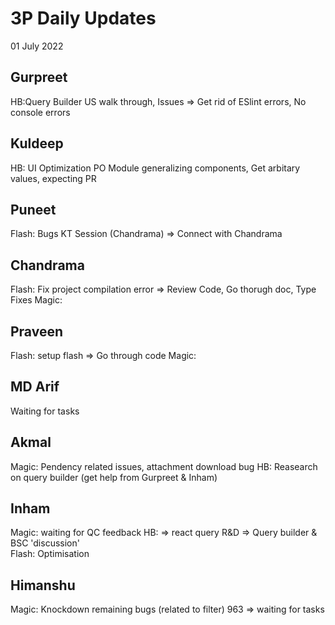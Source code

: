 # 3P Daily Updates

01 July 2022

## Gurpreet
HB:Query Builder US walk through, Issues => Get rid of ESlint errors, No console errors

## Kuldeep
HB: UI Optimization PO Module generalizing components, Get arbitary values, expecting PR

## Puneet
Flash: Bugs KT Session (Chandrama) => Connect with Chandrama

## Chandrama
Flash:  Fix project compilation error => Review Code, Go thorugh doc, Type Fixes
Magic: 

## Praveen
Flash: setup flash => Go through code
Magic: 

## MD Arif
Waiting for tasks

## Akmal
Magic: Pendency related issues, attachment download bug
HB: Reasearch on query builder (get help from Gurpreet & Inham)

## Inham
Magic: waiting for QC feedback
HB: => react query R&D => Query builder & BSC 'discussion'  
Flash: Optimisation 

## Himanshu
Magic:  Knockdown remaining bugs (related to filter) 963 => waiting for tasks

